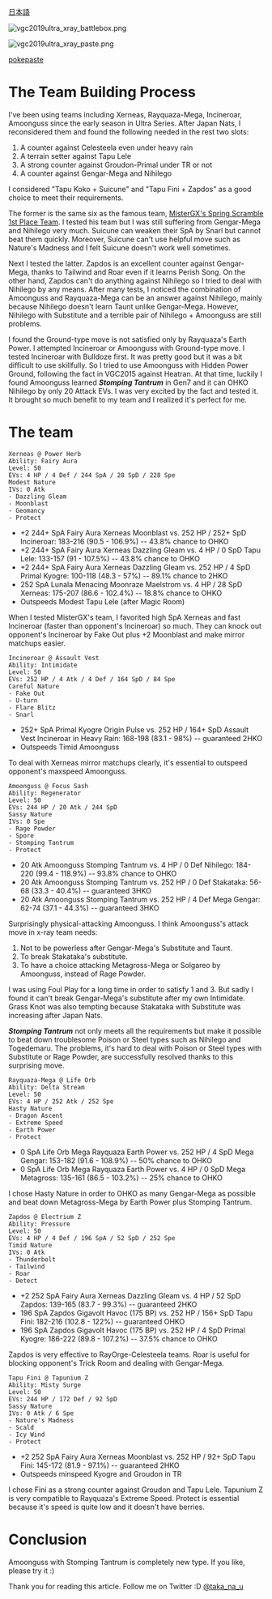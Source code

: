 [日本語](vgc2019_ultra_xray_jp.md)

![vgc2019ultra_xray_battlebox.png](vgc2019ultra_xray_battlebox.png)

![vgc2019ultra_xray_paste.png](vgc2019ultra_xray_paste.png)

[pokepaste](https://pokepast.es/99b57ed559a77be3)

# The Team Building Process
I've been using teams including Xerneas, Rayquaza-Mega, Incineroar, Amoonguss since the early season in Ultra Series. After Japan Nats, I reconsidered them and found the following needed in the rest two slots:

1. A counter against Celesteela even under heavy rain
2. A terrain setter against Tapu Lele
3. A strong counter against Groudon-Primal under TR or not
4. A counter against Gengar-Mega and Nihilego

I considered "Tapu Koko + Suicune" and "Tapu Fini + Zapdos" as a good choice to meet their requirements.

The former is the same six as the famous team, [MisterGX's Spring Scramble 1st Place Team](https://www.trainertower.com/blue-stream-a-spring-scramble-1st-place-team-report/). I tested his team but I was still suffering from Gengar-Mega and Nihilego very much. Suicune can weaken their SpA by Snarl but cannot beat them quickly. Moreover, Suicune can't use helpful move such as Nature's Madness and I felt Suicune doesn't work well sometimes.

Next I tested the latter. Zapdos is an excellent counter against Gengar-Mega, thanks to Tailwind and Roar even if it learns Perish Song. On the other hand, Zapdos can't do anything against Nihilego so I tried to deal with Nihilego by any means. After many tests, I noticed the combination of Amoonguss and Rayquaza-Mega can be an answer against Nihilego, mainly because Nihilego doesn't learn Taunt unlike Gengar-Mega. However, Nihilego with Substitute and a terrible pair of Nihilego + Amoonguss are still problems.

I found the Ground-type move is not satisfied only by Rayquaza's Earth Power. I attempted Incineroar or Amoonguss with Ground-type move. I tested Incineroar with Bulldoze first. It was pretty good but it was a bit difficult to use skillfully. So I tried to use Amoonguss with Hidden Power Ground, following the fact in VGC2015 against Heatran. At that time, luckily I found Amoonguss learned **_Stomping Tantrum_** in Gen7 and it can OHKO Nihilego by only 20 Attack EVs. I was very excited by the fact and tested it. It brought so much benefit to my team and I realized it's perfect for me.

# The team
```
Xerneas @ Power Herb  
Ability: Fairy Aura  
Level: 50  
EVs: 4 HP / 4 Def / 244 SpA / 28 SpD / 228 Spe  
Modest Nature  
IVs: 0 Atk  
- Dazzling Gleam  
- Moonblast  
- Geomancy  
- Protect  
```
- +2 244+ SpA Fairy Aura Xerneas Moonblast vs. 252 HP / 252+ SpD Incineroar: 183-216 (90.5 - 106.9%) -- 43.8% chance to OHKO
- +2 244+ SpA Fairy Aura Xerneas Dazzling Gleam vs. 4 HP / 0 SpD Tapu Lele: 133-157 (91 - 107.5%) -- 43.8% chance to OHKO
- +2 244+ SpA Fairy Aura Xerneas Dazzling Gleam vs. 252 HP / 4 SpD Primal Kyogre: 100-118 (48.3 - 57%) -- 89.1% chance to 2HKO
- 252 SpA Lunala Menacing Moonraze Maelstrom vs. 4 HP / 28 SpD Xerneas: 175-207 (86.6 - 102.4%) -- 18.8% chance to OHKO
- Outspeeds Modest Tapu Lele (after Magic Room)

When I tested MisterGX's team, I favorited high SpA Xerneas and fast Incineroar (faster than opponent's Incineroar) so much. They can knock out opponent's Incineroar by Fake Out plus +2 Moonblast and make mirror matchups easier.

```
Incineroar @ Assault Vest  
Ability: Intimidate  
Level: 50  
EVs: 252 HP / 4 Atk / 4 Def / 164 SpD / 84 Spe  
Careful Nature  
- Fake Out  
- U-turn  
- Flare Blitz  
- Snarl  
```
- 252+ SpA Primal Kyogre Origin Pulse vs. 252 HP / 164+ SpD Assault Vest Incineroar in Heavy Rain: 168-198 (83.1 - 98%) -- guaranteed 2HKO
- Outspeeds Timid Amoonguss

To deal with Xerneas mirror matchups clearly, it's essential to outspeed opponent's maxspeed Amoonguss.

```
Amoonguss @ Focus Sash  
Ability: Regenerator  
Level: 50  
EVs: 244 HP / 20 Atk / 244 SpD  
Sassy Nature  
IVs: 0 Spe  
- Rage Powder  
- Spore  
- Stomping Tantrum  
- Protect  
```
- 20 Atk Amoonguss Stomping Tantrum vs. 4 HP / 0 Def Nihilego: 184-220 (99.4 - 118.9%) -- 93.8% chance to OHKO
- 20 Atk Amoonguss Stomping Tantrum vs. 252 HP / 0 Def Stakataka: 56-68 (33.3 - 40.4%) -- guaranteed 3HKO
- 20 Atk Amoonguss Stomping Tantrum vs. 252 HP / 4 Def Mega Gengar: 62-74 (37.1 - 44.3%) -- guaranteed 3HKO

Surprisingly physical-attacking Amoonguss. I think Amoonguss's attack move in x-ray team needs:

1. Not to be powerless after Gengar-Mega's Substitute and Taunt.
2. To break Stakataka's substitute.
3. To have a choice attacking Metagross-Mega or Solgareo by Amoonguss, instead of Rage Powder.

I was using Foul Play for a long time in order to satisfy 1 and 3. But sadly I found it can't break Gengar-Mega's substitute after my own Intimidate. Grass Knot was also tempting because Stakataka with Substitute was increasing after Japan Nats.

**_Stomping Tantrum_** not only meets all the requirements but make it possible to beat down troublesome Poison or Steel types such as Nihilego and Togedemaru. The problems, it's hard to deal with Poison or Steel types with Substitute or Rage Powder, are successfully resolved thanks to this surprising move.

```
Rayquaza-Mega @ Life Orb  
Ability: Delta Stream  
Level: 50  
EVs: 4 HP / 252 Atk / 252 Spe  
Hasty Nature  
- Dragon Ascent  
- Extreme Speed  
- Earth Power  
- Protect  
```
- 0 SpA Life Orb Mega Rayquaza Earth Power vs. 252 HP / 4 SpD Mega Gengar: 153-182 (91.6 - 108.9%) -- 50% chance to OHKO
- 0 SpA Life Orb Mega Rayquaza Earth Power vs. 4 HP / 0 SpD Mega Metagross: 135-161 (86.5 - 103.2%) -- 25% chance to OHKO

I chose Hasty Nature in order to OHKO as many Gengar-Mega as possible and beat down Metagross-Mega by Earth Power plus Stomping Tantrum.

```
Zapdos @ Electrium Z  
Ability: Pressure  
Level: 50  
EVs: 4 HP / 4 Def / 196 SpA / 52 SpD / 252 Spe  
Timid Nature  
IVs: 0 Atk  
- Thunderbolt  
- Tailwind  
- Roar  
- Detect  
```
- +2 252 SpA Fairy Aura Xerneas Dazzling Gleam vs. 4 HP / 52 SpD Zapdos: 139-165 (83.7 - 99.3%) -- guaranteed 2HKO
- 196 SpA Zapdos Gigavolt Havoc (175 BP) vs. 252 HP / 156+ SpD Tapu Fini: 182-216 (102.8 - 122%) -- guaranteed OHKO
- 196 SpA Zapdos Gigavolt Havoc (175 BP) vs. 252 HP / 4 SpD Primal Kyogre: 186-222 (89.8 - 107.2%) -- 37.5% chance to OHKO

Zapdos is very effective to RayOrge-Celesteela teams. Roar is useful for blocking opponent's Trick Room and dealing with Gengar-Mega.

```
Tapu Fini @ Tapunium Z  
Ability: Misty Surge  
Level: 50  
EVs: 244 HP / 172 Def / 92 SpD  
Sassy Nature  
IVs: 0 Atk / 6 Spe  
- Nature's Madness  
- Scald  
- Icy Wind  
- Protect  
```
- +2 252 SpA Fairy Aura Xerneas Moonblast vs. 252 HP / 92+ SpD Tapu Fini: 145-172 (81.9 - 97.1%) -- guaranteed 2HKO
- Outspeeds minspeed Kyogre and Groudon in TR

I chose Fini as a strong counter against Groudon and Tapu Lele. Tapunium Z is very compatible to Rayquaza's Extreme Speed. Protect is essential because it's speed is quite low and it doesn't have berries.

# Conclusion

Amoonguss with Stomping Tantrum is completely new type. If you like, please try it :)

Thank you for reading this article. Follow me on Twitter :D [@taka_na_u](https://twitter.com/taka_na_u)